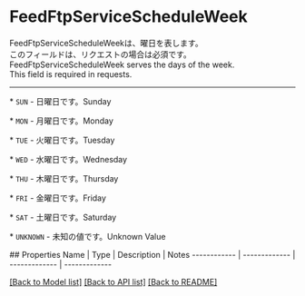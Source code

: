 # FeedFtpServiceScheduleWeek

<div lang=\"ja\"> FeedFtpServiceScheduleWeekは、曜日を表します。<br> このフィールドは、リクエストの場合は必須です。 </div> <div lang=\"en\"> FeedFtpServiceScheduleWeek serves the days of the week.<br> This field is required in requests. </div> <hr> <p>* <code>SUN</code> - <span lang=\"ja\">日曜日です。</span><span lang=\"en\">Sunday</span></p> <p>* <code>MON</code> - <span lang=\"ja\">月曜日です。</span><span lang=\"en\">Monday</span></p> <p>* <code>TUE</code> - <span lang=\"ja\">火曜日です。</span><span lang=\"en\">Tuesday</span></p> <p>* <code>WED</code> - <span lang=\"ja\">水曜日です。</span><span lang=\"en\">Wednesday</span></p> <p>* <code>THU</code> - <span lang=\"ja\">木曜日です。</span><span lang=\"en\">Thursday</span></p> <p>* <code>FRI</code> - <span lang=\"ja\">金曜日です。</span><span lang=\"en\">Friday</span></p> <p>* <code>SAT</code> - <span lang=\"ja\">土曜日です。</span><span lang=\"en\">Saturday</span></p> <p>* <code>UNKNOWN</code> - <span lang=\"ja\">未知の値です。</span><span lang=\"en\">Unknown Value</span></p> 
## Properties
Name | Type | Description | Notes
------------ | ------------- | ------------- | -------------

[[Back to Model list]](../README.md#documentation-for-models) [[Back to API list]](../README.md#documentation-for-api-endpoints) [[Back to README]](../README.md)


